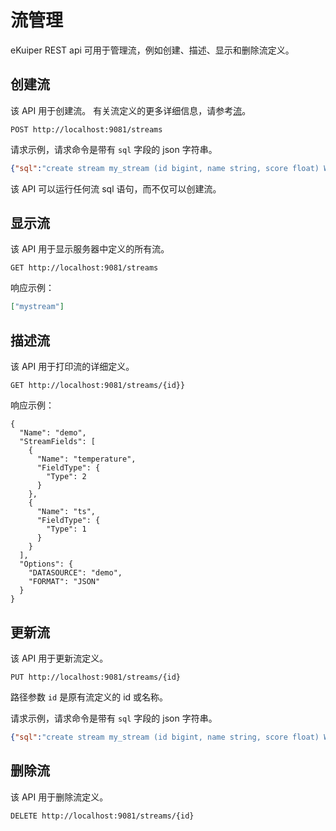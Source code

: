 
# 流管理

eKuiper REST api 可用于管理流，例如创建、描述、显示和删除流定义。

## 创建流

该 API 用于创建流。 有关流定义的更多详细信息，请参考[流](../sqls/streams.md)。

```shell
POST http://localhost:9081/streams
```
请求示例，请求命令是带有 `sql` 字段的 json 字符串。

```json
{"sql":"create stream my_stream (id bigint, name string, score float) WITH ( datasource = \"topic/temperature\", FORMAT = \"json\", KEY = \"id\")"}
```

该 API 可以运行任何流 sql 语句，而不仅可以创建流。

## 显示流

该 API 用于显示服务器中定义的所有流。

```shell
GET http://localhost:9081/streams
```

响应示例：

```json
["mystream"]
```

## 描述流

该 API 用于打印流的详细定义。

```shell
GET http://localhost:9081/streams/{id}}
```

响应示例：

```shell
{
  "Name": "demo",
  "StreamFields": [
    {
      "Name": "temperature",
      "FieldType": {
        "Type": 2
      }
    },
    {
      "Name": "ts",
      "FieldType": {
        "Type": 1
      }
    }
  ],
  "Options": {
    "DATASOURCE": "demo",
    "FORMAT": "JSON"
  }
}
```

## 更新流

该 API 用于更新流定义。

```shell
PUT http://localhost:9081/streams/{id}
```

路径参数  `id` 是原有流定义的 id 或名称。

请求示例，请求命令是带有 `sql` 字段的 json 字符串。

```json
{"sql":"create stream my_stream (id bigint, name string, score float) WITH ( datasource = \"topic/temperature\", FORMAT = \"json\", KEY = \"id\")"}
```

## 删除流

该 API 用于删除流定义。

```shell
DELETE http://localhost:9081/streams/{id}
```

